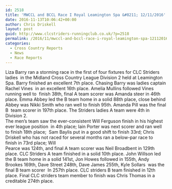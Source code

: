 ```yaml
---
id: 2518
title: 'MWCCL and BCCL Race I Royal Leamington Spa &#8211; 12/11/2016'
date: 2016-11-13T10:06:42+00:00
author: Chris Driskell
layout: post
guid: http://www.clcstriders-runningclub.co.uk/?p=2518
permalink: /2016/11/mwccl-and-bccl-race-i-royal-leamington-spa-12112016/
categories:
  - Cross Country Reports
  - News
  - Race Reports
---
```

Liza Barry ran a storming race in the first of four fixtures for CLC Striders ladies  in the Midland Cross Country League Division 2 held at Leamington Spa. Barry finished an excellent 7th place. Chasing Barry was ladies captain Rachel Vines  in an excellent 16th place. Amelia Mullins followed Vines running well to  finish 38th, final A team scorer was Amanda steer in 46th place. Emma Abbey led the B team home in a solid 88th place, close behind Abbey was Nikki Smith who ran well to finish 95th. Amanda Pill was the final B  team scorer in 197th place. The Striders ladies A team were 4th in Division 2.  
The men&#8217;s team saw the ever-consistent Will Ferguson finish in his highest ever league position  in 4th place; Iain Porter was next scorer and ran well to finish 18th place;  Sam Baylis put in a good shift to finish 33rd; Chris Driskell who has not raced for several months ran a below-par race to finish in 73rd place; Will  
Pearce was 124th, and final A team scorer was Neil Broadbent in 129th place. CLC Striders A team finished in a solid 10th place. John Willson led the B team home in a solid 141st, Jon Howes followed in 155th, Andy Brookes 169th, Dave Street 248th, Dave James 255th, Kyle Sollars  was the final B team scorer  In 257th place. CLC striders B team finished in 12th place. Final CLC striders team member to finish was Chris Thomas in a creditable 274th place.